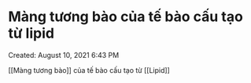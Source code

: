 # Màng tương bào của tế bào cấu tạo từ lipid

Created: August 10, 2021 6:43 PM

[[Màng tương bào]] của tế bào cấu tạo từ [[Lipid]]
